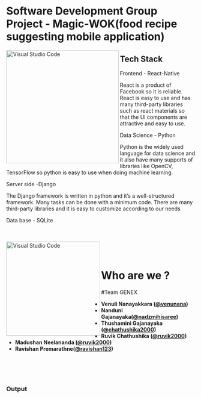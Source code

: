 # Software Development Group Project - Magic-WOK(food recipe suggesting mobile application)



<img align="left" alt="Visual Studio Code" width="300px" src="https://user-images.githubusercontent.com/66440787/118847393-52265000-b8eb-11eb-8436-06b4d1ca6c7e.gif" />


## Tech Stack

Frontend - React-Native

React is a product of Facebook so it is reliable. React is easy to use and has many third-party libraries such as react materials so that the UI components are attractive and easy to use.


Data Science - Python

Python is the widely used language for data science and it also have many supports of libraries like OpenCV, TensorFlow so python is easy to use when doing machine learning.


Server side -Django

The Django framework is written in python and it’s a well-structured framework. Many tasks can be done with a minimum code. There are many third-party libraries and it is easy to customize according to our needs


Data base - SQLite
<br />
<br />

<br />



<img align="left" alt="Visual Studio Code" width="250px" src="https://user-images.githubusercontent.com/66440787/118846131-0921cc00-b8ea-11eb-9972-2191deeeaa6a.jpg" />

<br />

<br />











# Who are we ?

#Team GENEX



- **Venuli  Nanayakkara ([@venunana](https://github.com/venunana))** 
- **Nanduni Gajanayaka([@nadzmihisaree](https://github.com/nadzmihisaree))**
- **Thushamini Gajanayaka ([@chathushika2000](https://github.com/chathushika2000))**
- **Ruvik Chathushika ([@ruvik2000](https://github.com/ruvik2000))** 
- **Madushan Neelananda ([@ruvik2000](https://github.com/madushan1299))**
- **Ravishan Premarathne([@ravishan123](https://github.com/ravishan123))** 









<br />
<br />


<br />

### Output

<br />
<br />

